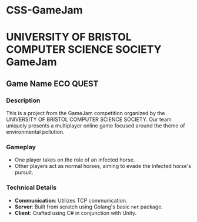 # CSS-GameJam

# UNIVERSITY OF BRISTOL COMPUTER SCIENCE SOCIETY GameJam

## Game Name    ECO QUEST

### Description
This is a project from the GameJam competition organized by the UNIVERSITY OF BRISTOL COMPUTER SCIENCE SOCIETY. Our team uniquely presents a multiplayer online game focused around the theme of environmental pollution.

### Gameplay
- One player takes on the role of an infected horse.
- Other players act as normal horses, aiming to evade the infected horse's pursuit.

### Technical Details
- **Communication**: Utilizes TCP communication.
- **Server**: Built from scratch using Golang's basic `net` package.
- **Client**: Crafted using C# in conjunction with Unity.
